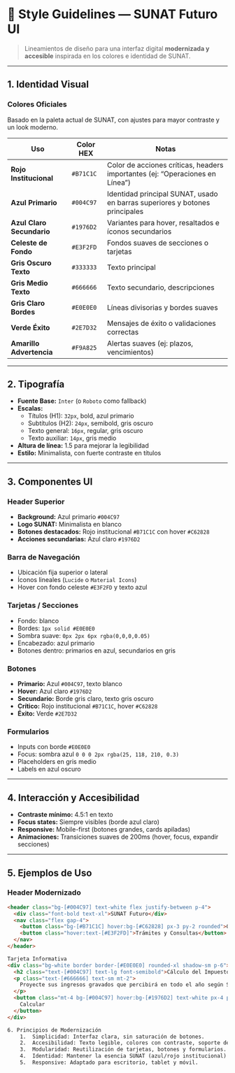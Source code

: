 # 🎨 Style Guidelines — SUNAT Futuro UI

> Lineamientos de diseño para una interfaz digital **modernizada y accesible** inspirada en los colores e identidad de SUNAT.

---

## 1. Identidad Visual

### Colores Oficiales
Basado en la paleta actual de SUNAT, con ajustes para mayor contraste y un look moderno.

| Uso                  | Color HEX | Notas |
|----------------------|-----------|-------|
| **Rojo Institucional** | `#B71C1C` | Color de acciones críticas, headers importantes (ej: “Operaciones en Línea”) |
| **Azul Primario**     | `#004C97` | Identidad principal SUNAT, usado en barras superiores y botones principales |
| **Azul Claro Secundario** | `#1976D2` | Variantes para hover, resaltados e íconos secundarios |
| **Celeste de Fondo**  | `#E3F2FD` | Fondos suaves de secciones o tarjetas |
| **Gris Oscuro Texto** | `#333333` | Texto principal |
| **Gris Medio Texto**  | `#666666` | Texto secundario, descripciones |
| **Gris Claro Bordes** | `#E0E0E0` | Líneas divisorias y bordes suaves |
| **Verde Éxito**       | `#2E7D32` | Mensajes de éxito o validaciones correctas |
| **Amarillo Advertencia** | `#F9A825` | Alertas suaves (ej: plazos, vencimientos) |

---

## 2. Tipografía

- **Fuente Base:** `Inter` (o `Roboto` como fallback)  
- **Escalas:**
  - Títulos (H1): `32px`, bold, azul primario  
  - Subtítulos (H2): `24px`, semibold, gris oscuro  
  - Texto general: `16px`, regular, gris oscuro  
  - Texto auxiliar: `14px`, gris medio  
- **Altura de línea:** 1.5 para mejorar la legibilidad  
- **Estilo:** Minimalista, con fuerte contraste en títulos

---

## 3. Componentes UI

### Header Superior
- **Background:** Azul primario `#004C97`  
- **Logo SUNAT:** Minimalista en blanco  
- **Botones destacados:** Rojo institucional `#B71C1C` con hover `#C62828`  
- **Acciones secundarias:** Azul claro `#1976D2`

### Barra de Navegación
- Ubicación fija superior o lateral  
- Íconos lineales (`Lucide` o `Material Icons`)  
- Hover con fondo celeste `#E3F2FD` y texto azul  

### Tarjetas / Secciones
- Fondo: blanco  
- Bordes: `1px solid #E0E0E0`  
- Sombra suave: `0px 2px 6px rgba(0,0,0,0.05)`  
- Encabezado: azul primario  
- Botones dentro: primarios en azul, secundarios en gris  

### Botones
- **Primario:** Azul `#004C97`, texto blanco  
- **Hover:** Azul claro `#1976D2`  
- **Secundario:** Borde gris claro, texto gris oscuro  
- **Crítico:** Rojo institucional `#B71C1C`, hover `#C62828`  
- **Éxito:** Verde `#2E7D32`

### Formularios
- Inputs con borde `#E0E0E0`  
- Focus: sombra azul `0 0 0 2px rgba(25, 118, 210, 0.3)`  
- Placeholders en gris medio  
- Labels en azul oscuro  

---

## 4. Interacción y Accesibilidad

- **Contraste mínimo:** 4.5:1 en texto  
- **Focus states:** Siempre visibles (borde azul claro)  
- **Responsive:** Mobile-first (botones grandes, cards apiladas)  
- **Animaciones:** Transiciones suaves de 200ms (hover, focus, expandir secciones)  

---

## 5. Ejemplos de Uso

### Header Modernizado
```html
<header class="bg-[#004C97] text-white flex justify-between p-4">
  <div class="font-bold text-xl">SUNAT Futuro</div>
  <nav class="flex gap-4">
    <button class="bg-[#B71C1C] hover:bg-[#C62828] px-3 py-2 rounded">Operaciones en Línea</button>
    <button class="hover:text-[#E3F2FD]">Trámites y Consultas</button>
  </nav>
</header>

Tarjeta Informativa
<div class="bg-white border border-[#E0E0E0] rounded-xl shadow-sm p-6">
  <h2 class="text-[#004C97] text-lg font-semibold">Cálculo del Impuesto</h2>
  <p class="text-[#666666] text-sm mt-2">
    Proyecte sus ingresos gravados que percibirá en todo el año según SUNAT.
  </p>
  <button class="mt-4 bg-[#004C97] hover:bg-[#1976D2] text-white px-4 py-2 rounded">
    Calcular
  </button>
</div>

6. Principios de Modernización
	1.	Simplicidad: Interfaz clara, sin saturación de botones.
	2.	Accesibilidad: Texto legible, colores con contraste, soporte de lectores de pantalla.
	3.	Modularidad: Reutilización de tarjetas, botones y formularios.
	4.	Identidad: Mantener la esencia SUNAT (azul/rojo institucional) pero con un look futurista y digital.
	5.	Responsive: Adaptado para escritorio, tablet y móvil.

    